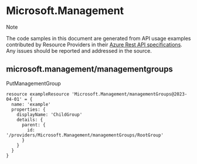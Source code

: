 # Microsoft.Management
  
> [!NOTE]
> The code samples in this document are generated from API usage examples contributed by Resource Providers in their [Azure Rest API specifications](https://github.com/Azure/azure-rest-api-specs). Any issues should be reported and addressed in the source.


## microsoft.management/managementgroups

PutManagementGroup
```bicep
resource exampleResource 'Microsoft.Management/managementGroups@2023-04-01' = {
  name: 'example'
  properties: {
    displayName: 'ChildGroup'
    details: {
      parent: {
        id: '/providers/Microsoft.Management/managementGroups/RootGroup'
      }
    }
  }
}
```
